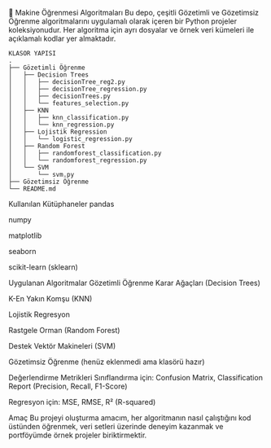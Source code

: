 🧠 Makine Öğrenmesi Algoritmaları
Bu depo, çeşitli Gözetimli ve Gözetimsiz Öğrenme algoritmalarını uygulamalı olarak içeren bir Python projeler koleksiyonudur. Her algoritma için ayrı dosyalar ve örnek veri kümeleri ile açıklamalı kodlar yer almaktadır.
```
KLASOR YAPISI
.
├── Gözetimli Öğrenme
│   ├── Decision Trees
│   │   ├── decisionTree_reg2.py
│   │   ├── decisionTree_regression.py
│   │   ├── decisionTrees.py
│   │   └── features_selection.py
│   ├── KNN
│   │   ├── knn_classification.py
│   │   └── knn_regression.py
│   ├── Lojistik Regression
│   │   └── logistic_regression.py
│   ├── Random Forest
│   │   ├── randomforest_classification.py
│   │   └── randomforest_regression.py
│   └── SVM
│       └── svm.py
├── Gözetimsiz Öğrenme
└── README.md
```
 Kullanılan Kütüphaneler
pandas

numpy

matplotlib

seaborn

scikit-learn (sklearn)

Uygulanan Algoritmalar
Gözetimli Öğrenme
Karar Ağaçları (Decision Trees)

K-En Yakın Komşu (KNN)

Lojistik Regresyon

Rastgele Orman (Random Forest)

Destek Vektör Makineleri (SVM)

Gözetimsiz Öğrenme (henüz eklenmedi ama klasörü hazır)

Değerlendirme Metrikleri
Sınıflandırma için: Confusion Matrix, Classification Report (Precision, Recall, F1-Score)

Regresyon için: MSE, RMSE, R² (R-squared)

Amaç
Bu projeyi oluşturma amacım, her algoritmanın nasıl çalıştığını kod üstünden öğrenmek, veri setleri üzerinde deneyim kazanmak ve portföyümde örnek projeler biriktirmektir.
